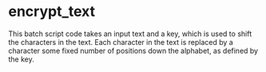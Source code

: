 # encrypt_text
This batch script code takes an input text and a key, which is used to shift the characters in the text.  Each character in the text is replaced by a character some fixed number of positions down the alphabet, as defined by the key.
